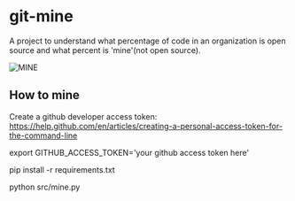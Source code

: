# git-mine

A project to understand what percentage of code in an organization is open source and what percent is 'mine'(not open source).

![MINE](https://farm4.staticflickr.com/3206/2840734419_049c2c9ca6_b.jpg)

## How to mine

Create a github developer access token:
https://help.github.com/en/articles/creating-a-personal-access-token-for-the-command-line

export GITHUB_ACCESS_TOKEN='your github access token here'

pip install -r requirements.txt

python src/mine.py
